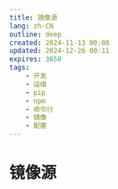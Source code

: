 ```yaml
---
title: 镜像源
lang: zh-CN
outline: deep
created: 2024-11-13 00:08
updated: 2024-12-26 00:11
expires: 3650
tags:
    - 开发
    - 运维
    - pip
    - npm
    - 命令行
    - 镜像
    - 配置
---
```


<script setup lang="ts">
import Mirrors from "./Mirrors.vue";
</script>

# 镜像源

<Mirrors />
